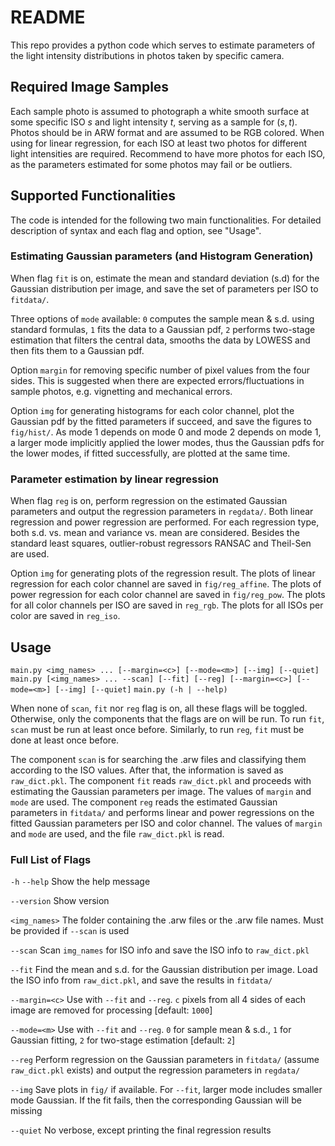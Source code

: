 README
=====

This repo provides a python code which serves to estimate parameters of the light intensity distributions in photos taken by specific camera. 


## Required Image Samples
Each sample photo is assumed to photograph a white smooth surface at some specific ISO $s$ and light intensity $t$, serving as a sample for $(s,t)$. 
Photos should be in ARW format and are assumed to be RGB colored. 
When using for linear regression, for each ISO at least two photos for different light intensities are required.
Recommend to have more photos for each ISO, as the parameters estimated for some photos may fail or be outliers.

## Supported Functionalities
The code is intended for the following two main functionalities. For detailed description of syntax and each flag and option, see "Usage".

### Estimating Gaussian parameters (and Histogram Generation)  

When flag `fit` is on, estimate the mean and standard deviation (s.d) for the Gaussian distribution per image, and save the set of parameters per ISO to `fitdata/`.

Three options of `mode` available: `0` computes the sample mean & s.d. using standard formulas, `1` fits the data to a Gaussian pdf, `2` performs two-stage estimation that filters the central data, smooths the data by LOWESS and then fits them to a Gaussian pdf.

Option `margin` for removing specific number of pixel values from the four sides. This is suggested when there are expected errors/fluctuations in sample photos, e.g. vignetting and mechanical errors. 

Option `img`  for generating histograms for each color channel, plot the Gaussian pdf by the fitted parameters if succeed, and save the figures to `fig/hist/`.
As mode 1 depends on mode 0 and mode 2 depends on mode 1, a larger mode implicitly applied the lower modes, thus the Gaussian pdfs for the lower modes, if fitted successfully, are plotted at the same time.


### Parameter estimation by linear regression

When flag `reg` is on, perform regression on the estimated Gaussian parameters and output the regression parameters in `regdata/`.
Both linear regression and power regression are performed.
For each regression type, both s.d. vs. mean and variance vs. mean are considered.
Besides the standard least squares, outlier-robust regressors RANSAC and Theil-Sen are used.

Option `img` for generating plots of the regression result.
The plots of linear regression for each color channel are saved in `fig/reg_affine`.
The plots of power regression for each color channel are saved in `fig/reg_pow`.
The plots for all color channels per ISO are saved in `reg_rgb`.
The plots for all ISOs per color are saved in `reg_iso`.


## Usage
`main.py <img_names> ... [--margin=<c>] [--mode=<m>] [--img] [--quiet]`
`main.py [<img_names> ... --scan] [--fit] [--reg] [--margin=<c>] [--mode=<m>] [--img] [--quiet]`
`main.py (-h | --help)`

When none of `scan`, `fit` nor `reg` flag is on, all these flags will be toggled.
Otherwise, only the components that the flags are on will be run.
To run `fit`, `scan` must be run at least once before.
Similarly, to run `reg`, `fit` must be done at least once before.

The component `scan` is for searching the .arw files and classifying them according to the ISO values. After that, the information is saved as `raw_dict.pkl`.
The component `fit` reads `raw_dict.pkl` and proceeds with estimating the Gaussian parameters per image. The values of `margin` and `mode` are used.
The component `reg` reads the estimated Gaussian parameters in `fitdata/` and performs linear and power regressions on the fitted Gaussian parameters per ISO and color channel. The values of `margin` and `mode` are used, and the file `raw_dict.pkl` is read.


### Full List of Flags

  `-h` `--help`   Show the help message

  `--version`     Show version

  `<img_names>`   The folder containing the .arw files or the .arw file names. Must be provided if `--scan` is used

  `--scan`        Scan `img_names` for ISO info and save the ISO info to `raw_dict.pkl`

  `--fit`         Find the mean and s.d. for the Gaussian distribution per image. Load the ISO info from `raw_dict.pkl`, and save the results in `fitdata/`

  `--margin=<c>`  Use with `--fit` and `--reg`. `c` pixels from all 4 sides of each image are removed for processing [default: `1000`]

  `--mode=<m>`    Use with `--fit` and `--reg`. `0` for sample mean & s.d., `1` for Gaussian fitting, `2` for two-stage estimation [default: `2`]

  `--reg`         Perform regression on the Gaussian parameters in `fitdata/` (assume `raw_dict.pkl` exists) and output the regression parameters in `regdata/`

  `--img`         Save plots in `fig/` if available. For `--fit`, larger mode includes smaller mode Gaussian. If the fit fails, then the corresponding Gaussian will be missing

  `--quiet`       No verbose, except printing the final regression results

